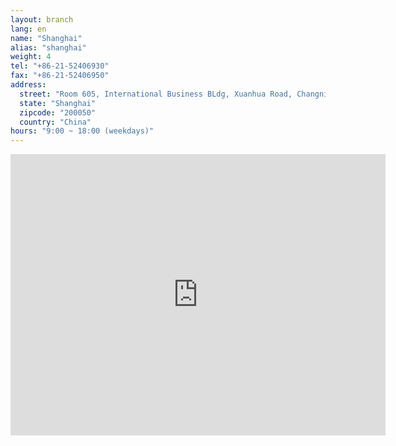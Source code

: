 ```yaml
---
layout: branch
lang: en
name: "Shanghai"
alias: "shanghai"
weight: 4
tel: "+86-21-52406930"
fax: "+86-21-52406950"
address:
  street: "Room 605, International Business BLdg, Xuanhua Road, Changning District"
  state: "Shanghai"
  zipcode: "200050"
  country: "China"
hours: "9:00 ~ 18:00 (weekdays)"
---
```


<iframe src="https://www.google.com/maps/embed?pb=!1m18!1m12!1m3!1d2028.8462751384968!2d121.42894959856366!3d31.217983172942564!2m3!1f0!2f0!3f0!3m2!1i1024!2i768!4f13.1!3m3!1m2!1s0x35b2655bd6f923cd%3A0x9a23c9bb0692f21f!2z5Zu96ZmF5LyB5Lia5Lya6aaG!5e0!3m2!1sen!2sus!4v1474180525169" width="600" height="450" frameborder="0" style="border:0" allowfullscreen class="center-block"></iframe>
